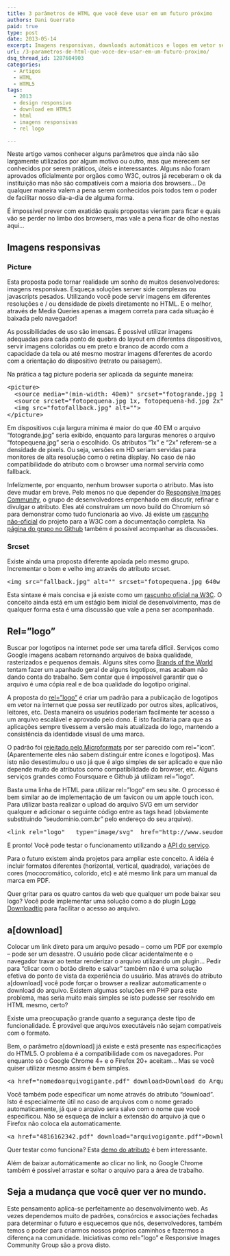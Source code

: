 ```yaml
---
title: 3 parâmetros de HTML que você deve usar em um futuro próximo
authors: Dani Guerrato
paid: true
type: post
date: 2013-05-14
excerpt: Imagens responsivas, downloads automáticos e logos em vetor sempre atualizados. Não é sonho. Conheça algumas novidades que nos esperam em um futuro próximo.
url: /3-parametros-de-html-que-voce-dev-usar-em-um-futuro-proximo/
dsq_thread_id: 1287604903
categories:
  - Artigos
  - HTML
  - HTML5
tags:
  - 2013
  - design responsivo
  - download em HTML5
  - html
  - imagens responsivas
  - rel logo

---
```

Neste artigo vamos conhecer alguns parâmetros que ainda não são largamente utilizados por algum motivo ou outro, mas que merecem ser conhecidos por serem práticos, úteis e interessantes. Alguns não foram aprovados oficialmente por orgãos como W3C, outros já receberam o ok da instituição mas não são compatíveis com a maioria dos browsers&#8230; De qualquer maneira valem a pena serem conhecidos pois todos tem o poder de facilitar nosso dia-a-dia de alguma forma.

É impossível prever com exatidão quais propostas vieram para ficar e quais vão se perder no limbo dos browsers, mas vale a pena ficar de olho nestas aqui&#8230;

## Imagens responsivas

### Picture

Esta proposta pode tornar realidade um sonho de muitos desenvolvedores: imagens responsivas. Esqueça soluções server side complexas ou javascripts pesados. Utilizando você pode servir imagens em diferentes resoluções e / ou densidade de pixels diretamente no HTML. E o melhor, através de Media Queries apenas a imagem correta para cada situação é baixada pelo navegador!

As possibilidades de uso são imensas. É possível utilizar imagens adequadas para cada ponto de quebra do layout em diferentes dispositivos, servir imagens coloridas ou em preto e branco de acordo com a capacidade da tela ou até mesmo mostrar imagens diferentes de acordo com a orientação do dispositivo (retrato ou paisagem).

Na prática a tag picture poderia ser aplicada da seguinte maneira:

<pre class="lang-HTML">&lt;picture&gt;
  &lt;source media="(min-width: 40em)" srcset="fotogrande.jpg 1x, fotogrande-hd.jpg 2x"&gt;
  &lt;source srcset="fotopequena.jpg 1x, fotopequena-hd.jpg 2x"&gt;
  &lt;img src="fotofallback.jpg" alt=""&gt;
&lt;/picture&gt;</pre>

Em dispositivos cuja largura minima é maior do que 40 EM o arquivo &#8220;fotogrande.jpg&#8221; seria exibido, enquanto para larguras menores o arquivo &#8220;fotopequena.jpg&#8221; seria o escolhido. Os atributos &#8220;1x&#8221; e &#8220;2x&#8221; referem-se a densidade de pixels. Ou seja, versões em HD seriam servidas para monitores de alta resolução como o retina display. No caso de não compatibilidade do atributo com o browser uma  <img alt="" />normal serviria como fallback.

Infelizmente, por enquanto, nenhum browser suporta o atributo. Mas isto deve mudar em breve. Pelo menos no que depender do [Responsive Images Community][1], o grupo de desenvolvedores empenhado em discutir, refinar e divulgar o atributo. Eles até construíram um novo build do Chromium só para demonstrar como tudo funcionaria ao vivo. Já existe um [rascunho não-oficial][2] do projeto para a W3C com a documentação completa. Na [página do grupo no Github][3] também é possível acompanhar as discussões.

### Srcset

Existe ainda uma proposta diferente apoiada pelo mesmo grupo. Incrementar o bom e velho img através do atributo srcset.

<pre class="lang-HTML">&lt;img src="fallback.jpg" alt="" srcset="fotopequena.jpg 640w 1x, fotopequena-hd.jpg 640w 2x, fotogrande.jpg 1x, fotogrande-hd.jpg 2x "&gt;</pre>

Esta sintaxe é mais concisa e já existe como um [rascunho oficial na W3C][4]. O conceito ainda está em um estágio bem inicial de desenvolvimento, mas de qualquer forma esta é uma discussão que vale a pena ser acompanhada.

## Rel=&#8221;logo&#8221;

Buscar por logotipos na internet pode ser uma tarefa difícil. Serviços como Google imagens acabam retornando arquivos de baixa qualidade, rasterizados e pequenos demais. Alguns sites como [Brands of the World][5] tentam fazer um apanhado geral de alguns logotipos, mas acabam não dando conta do trabalho. Sem contar que é impossível garantir que o arquivo é uma cópia real e de boa qualidade do logotipo original.

A proposta do [rel=&#8221;logo&#8221;][6] é criar um padrão para a publicação de logotipos em vetor na internet que possa ser reutilizado por outros sites, aplicativos, leitores, etc. Desta maneira os usuários poderiam facilmente ter acesso a um arquivo escalável e aprovado pelo dono. E isto facilitaria para que as aplicações sempre tivessem a versão mais atualizada do logo, mantendo a consistência da identidade visual de uma marca.

O padrão foi [rejeitado pelo Microformats][7] por ser parecido com rel=&#8221;icon&#8221;. (Aparentemente eles não sabem distinguir entre ícones e logotipos). Mas isto não desestimulou o uso já que é algo simples de ser aplicado e que não depende muito de atributos como compatibilidade do browser, etc. Alguns serviços grandes como Foursquare e Github já utilizam rel=&#8221;logo&#8221;.

Basta uma linha de HTML para utilizar rel=&#8221;logo&#8221; em seu site. O processo é bem similar ao de implementação de um favicon ou um apple touch icon. Para utilizar basta realizar o upload do arquivo SVG em um servidor qualquer e adicionar o seguinte código entre as tags head (obviamente substituindo &#8220;seudominio.com.br&#8221; pelo endereço do seu arquivo).

<pre class="lang-HTML">&lt;link rel="logo"   type="image/svg"  href="http://www.seudominio.com.br/logo.svg"/&gt;</pre>

E pronto! Você pode testar o funcionamento utilizando a [API do serviço][8].

Para o futuro existem ainda projetos para ampliar este conceito. A idéia é incluir formatos diferentes (horizontal, vertical, quadrado), variações de cores (mococromático, colorido, etc) e até mesmo link para um manual da marca em PDF.

Quer gritar para os quatro cantos da web que qualquer um pode baixar seu logo? Você pode implementar uma solução como a do plugin [Logo Downloadtip][9] para facilitar o acesso ao arquivo.

## a[download]

Colocar um link direto para um arquivo pesado &#8211; como um PDF por exemplo &#8211; pode ser um desastre. O usuário pode clicar acidentalmente e o navegador travar ao tentar renderizar o arquivo utilizando um plugin&#8230; Pedir para &#8220;clicar com o botão direito e salvar&#8221; também não é uma solução efetiva do ponto de vista da experiência do usuário. Mas através do atributo a[download] você pode forçar o browser a realizar automaticamente o download do arquivo. Existem algumas soluções em PHP para este problema, mas seria muito mais simples se isto pudesse ser resolvido em HTML mesmo, certo?

Existe uma preocupação grande quanto a segurança deste tipo de funcionalidade. É provável que arquivos executáveis não sejam compatíveis com o formato.

Bem, o parâmetro a[download] já existe e está presente nas especificações do HTML5. O problema é a compatibilidade com os navegadores. Por enquanto só o Google Chrome 4+ e o Firefox 20+ aceitam&#8230; Mas se você quiser utilizar mesmo assim é bem simples.

<pre class="lang-HTML">&lt;a href="nomedoarquivogigante.pdf" download&gt;Download do Arquivo Gigante&lt;/a&gt;</pre>

Você também pode especificar um nome através do atributo &#8220;download&#8221;. Isto é especialmente útil no caso de arquivos com o nome gerado automaticamente, já que o arquivo sera salvo com o nome que você especificou. Não se esqueça de incluir a extensão do arquivo já que o Firefox não coloca ela automaticamente.

<pre class="lang-HTML">&lt;a href="4816162342.pdf" download="arquivogigante.pdf"&gt;Download do Arquivo Gigante&lt;/a&gt;</pre>

Quer testar como funciona? Esta [demo do atributo][10] é bem interessante.

Além de baixar automáticamente ao clicar no link, no Google Chrome também é possível arrastar e soltar o arquivo para a área de trabalho.

## Seja a mudança que você quer ver no mundo.

Este pensamento aplica-se perfeitamente ao desenvolvimento web. As vezes dependemos muito de padrões, consórcios e associações fechadas para determinar o futuro e esquecemos que nós, desenvolvedores, também temos o poder para criarmos nossos próprios caminhos e fazermos a diferença na comunidade. Iniciativas como rel=&#8221;logo&#8221; e Responsive Images Community Group são a prova disto.

 [1]: http://responsiveimages.org/ "Responsive Images Community Group"
 [2]: http://picture.responsiveimages.org/ "Responsive Images - Picture"
 [3]: https://github.com/responsiveimagescg "Responsive Images CG "
 [4]: http://www.w3.org/html/wg/drafts/srcset/w3c-srcset/ "W3C - Srcset "
 [5]: http://www.brandsoftheworld.com/ "Brands of the World"
 [6]: http://relogo.org "relogo"
 [7]: http://microformats.org/wiki/rel-logo "Rel Logo"
 [8]: http://relogo.org/api/ "Relogo API"
 [9]: http://demo.jarnesjo.net/jquery-logo-downloadtip/ "jQuery Logo Downloadtip"
 [10]: http://html5-demos.appspot.com/static/a.download.html "A-download Demo"